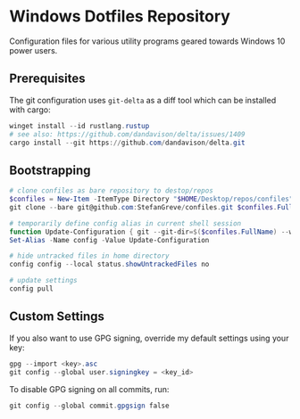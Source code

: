# Windows Dotfiles Repository

Configuration files for various utility programs geared towards Windows 10 power users.

## Prerequisites

The git configuration uses `git-delta` as a diff tool which can be installed with cargo:

```powershell
winget install --id rustlang.rustup
# see also: https://github.com/dandavison/delta/issues/1409
cargo install --git https://github.com/dandavison/delta.git
```

## Bootstrapping

```powershell
# clone confiles as bare repository to destop/repos
$confiles = New-Item -ItemType Directory "$HOME/Desktop/repos/confiles" -Force
git clone --bare git@github.com:StefanGreve/confiles.git $confiles.FullName

# temporarily define config alias in current shell session
function Update-Configuration { git --git-dir=$($confiles.FullName) --work-tree=$HOME $Args }
Set-Alias -Name config -Value Update-Configuration

# hide untracked files in home directory
config config --local status.showUntrackedFiles no

# update settings
config pull
```

## Custom Settings

If you also want to use GPG signing, override my default settings using your key:

```powershell
gpg --import <key>.asc
git config --global user.signingkey = <key_id>
```

To disable GPG signing on all commits, run:

```powershell
git config --global commit.gpgsign false
```
